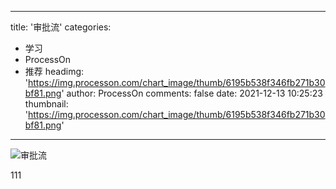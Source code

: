 
---
title: '审批流'
categories: 
 - 学习
 - ProcessOn
 - 推荐
headimg: 'https://img.processon.com/chart_image/thumb/6195b538f346fb271b30bf81.png'
author: ProcessOn
comments: false
date: 2021-12-13 10:25:23
thumbnail: 'https://img.processon.com/chart_image/thumb/6195b538f346fb271b30bf81.png'
---

<div>   
<img class="thumb" alt="审批流" src="https://img.processon.com/chart_image/thumb/6195b538f346fb271b30bf81.png" referrerpolicy="no-referrer">
<p>111</p>  
</div>
            